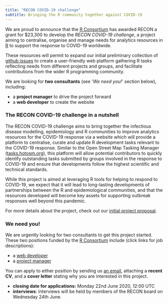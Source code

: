 ```yaml
---
title: "RECON COVID-19 challenge"
subtitle: Bringing the R community together against COVID-19
---
```


We are proud to announce that the [R Consortium](https://www.r-consortium.org/)
has awarded RECON a grant for $23,300 to develop the *RECON COVID-19
challenge*, a project aiming to centralise, organise and manage needs for
analytics resources in [R](https://www.r-project.org/) to support the response
to COVID-19 worldwide.

These resources will permit to expand our initial preliminary collection of
[github issues](https://github.com/reconhub/covid19hub) to create a
user-friendly web platform gathering R tasks reflecting needs from different
projects and groups, and facilitate contributions from the wider R programming
community.

We are looking for **two consultants** (see '*We need you!*' section below),
including:

* a **project manager** to drive the project forward
* a **web developer** to create the website


### The RECON COVID-19 challenge in a nutshell

The RECON COVID-19 challenge aims to bring together the infectious disease
modelling, epidemiology and R communities to improve analytics resources for the
COVID-19 response via a website which will provide a platform to centralise,
curate and update R development tasks relevant to the COVID-19 response. Similar
to the Open Street Map Tasking Manager ([tasks.hotosm.org](tasks.hotosm.org)),
this platform will allow potential contributors to quickly identify outstanding
tasks submitted by groups involved in the response to COVID-19 and ensure that
developments follow the highest scientific and technical standards.

While this project is aimed at leveraging R tools for helping to respond to
COVID-19, we expect that it will lead to long-lasting developments of
partnerships between the R and epidemiological communities, and that the
resources developed will become key assets for supporting outbreak responses
well beyond this pandemic.


For more details about the project, check out our [initial project
proposal](https://drive.google.com/file/d/106T_Bbp3XyWMVrfix2qcslwg9cJoJ90m/view?usp=sharing).



### We need you!

We are urgently looking for two consultants to get this project started. These
two positions funded by the [R Consortium](https://www.r-consortium.org/)
include (click links for job descriptions):

* a [web developer](https://docs.google.com/document/d/e/2PACX-1vR2AjR-HUEGb0oI5NhuIKF0duJWjVcRD5OQbAERLb2fuVuniM_RO9OjS18lnXy4Gv_23h-mRBYzJ6aM/pub)
* a [project manager](https://docs.google.com/document/d/e/2PACX-1vRDYytI0AKQb-fj0Uz3EakRTzVxXiEiQJ11zHSnjs2kxBJbULh7_L2fcL1zog2rsjNANZ-3taAFPc7J/pub)


You can apply to either position by sending us <a
href="mailto:repidemicsconsortium@gmail.com?cc=thibautjombart@gmail.com&subject=Application%20COVID19%20challenge">an
email</a>, attaching a **recent CV**, and a **cover letter** stating why you are
interested in this project.

* **closing date for applications:** Monday 22nd June 2020, 12:00 UTC
* **interviews**: interviews will be held by members of the RECON board on
  Wednesday 24th June.
  
<br>
<br>
  

